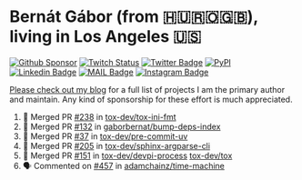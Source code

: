 # Bernát Gábor (from 🇭🇺🇷🇴🇬🇧), living in Los Angeles 🇺🇸

[![Github Sponsor](https://img.shields.io/static/v1?label=Sponsor&message=%E2%9D%A4&logo=GitHub&link=https://github.com/sponsors/gaborbernat&style=flat-square)](https://github.com/sponsors/gaborbernat)
[![Twitch Status](https://img.shields.io/twitch/status/gaborbernat?style=flat-square)](https://www.twitch.tv/gaborbernat)
[![Twitter Badge](https://img.shields.io/badge/-@gjbernat-1ca0f1?style=flat-square&labelColor=1ca0f1&logo=twitter&logoColor=white&link=https://twitter.com/gjbernat)](https://twitter.com/gjbernat)
[![PyPI](https://img.shields.io/badge/-gaborbernat-0073b7?style=flat-square&logo=Python&logoColor=white&link=https://pypi.org/user/gaborbernat/)](https://pypi.org/user/gaborbernat/)
[![Linkedin Badge](https://img.shields.io/badge/-gaborbernat-blue?style=flat-square&logo=Linkedin&logoColor=white&link=https://www.linkedin.com/in/gaborbernat/)](https://www.linkedin.com/in/gaborbernat/)
[![MAIL Badge](https://img.shields.io/badge/-gaborjbernat@gmail.com-c14438?style=flat-square&logo=Gmail&logoColor=white&link=mailto:gaborjbernat@gmail.com)](mailto:gaborjbernat@gmail.com)
[![Instagram Badge](https://img.shields.io/badge/-@gabor__bernat-845EC2?style=flat-square&labelColor=white&logo=Instagram&link=https://instagram.com/gabor_bernat/)](https://instagram.com/gabor_bernat)

[Please check out my blog](https://bernat.tech/about/) for a full list of projects I am the primary author and maintain.
Any kind of sponsorship for these effort is much appreciated.

<!--START_SECTION:activity-->

1. 🎉 Merged PR [#238](https://github.com/tox-dev/tox-ini-fmt/pull/238) in [tox-dev/tox-ini-fmt](https://github.com/tox-dev/tox-ini-fmt)
2. 🎉 Merged PR [#132](https://github.com/gaborbernat/bump-deps-index/pull/132) in [gaborbernat/bump-deps-index](https://github.com/gaborbernat/bump-deps-index)
3. 🎉 Merged PR [#37](https://github.com/tox-dev/pre-commit-uv/pull/37) in [tox-dev/pre-commit-uv](https://github.com/tox-dev/pre-commit-uv)
4. 🎉 Merged PR [#205](https://github.com/tox-dev/sphinx-argparse-cli/pull/205) in [tox-dev/sphinx-argparse-cli](https://github.com/tox-dev/sphinx-argparse-cli)
5. 🎉 Merged PR [#151](https://github.com/tox-dev/devpi-process/pull/151) in [tox-dev/devpi-process](https://github.com/tox-dev/devpi-process)
   [tox-dev/tox](https://github.com/tox-dev/tox)
5. 🗣 Commented on [#457](https://github.com/adamchainz/time-machine/pull/457#issuecomment-2197730644) in
[adamchainz/time-machine](https://github.com/adamchainz/time-machine)
<!--END_SECTION:activity-->
